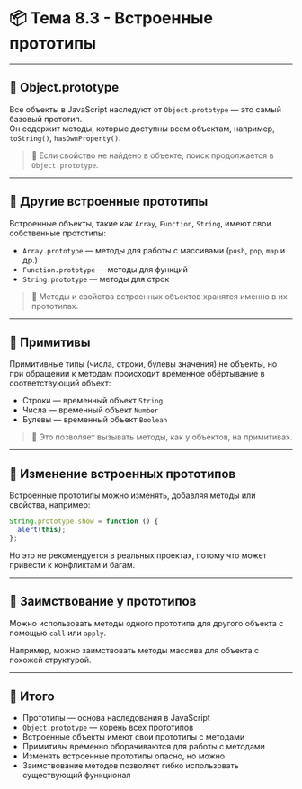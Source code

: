 # 📦 Тема 8.3 - Встроенные прототипы

---

## 🔹 Object.prototype

Все объекты в JavaScript наследуют от `Object.prototype` — это самый базовый прототип.  
Он содержит методы, которые доступны всем объектам, например, `toString()`, `hasOwnProperty()`.

> 📌 Если свойство не найдено в объекте, поиск продолжается в `Object.prototype`.

---

## 🔹 Другие встроенные прототипы

Встроенные объекты, такие как `Array`, `Function`, `String`, имеют свои собственные прототипы:

- `Array.prototype` — методы для работы с массивами (`push`, `pop`, `map` и др.)
- `Function.prototype` — методы для функций
- `String.prototype` — методы для строк

> 📌 Методы и свойства встроенных объектов хранятся именно в их прототипах.

---

## 🔹 Примитивы

Примитивные типы (числа, строки, булевы значения) не объекты, но при обращении к методам происходит временное обёртывание в соответствующий объект:

- Строки — временный объект `String`
- Числа — временный объект `Number`
- Булевы — временный объект `Boolean`

> 📌 Это позволяет вызывать методы, как у объектов, на примитивах.

---

## 🔹 Изменение встроенных прототипов

Встроенные прототипы можно изменять, добавляя методы или свойства, например:

```javascript
String.prototype.show = function () {
  alert(this);
};
```

Но это не рекомендуется в реальных проектах, потому что может привести к конфликтам и багам.

---

## 🔹 Заимствование у прототипов

Можно использовать методы одного прототипа для другого объекта с помощью `call` или `apply`.

Например, можно заимствовать методы массива для объекта с похожей структурой.

---

## 🔹 Итого

- Прототипы — основа наследования в JavaScript
- `Object.prototype` — корень всех прототипов
- Встроенные объекты имеют свои прототипы с методами
- Примитивы временно оборачиваются для работы с методами
- Изменять встроенные прототипы опасно, но можно
- Заимствование методов позволяет гибко использовать существующий функционал
